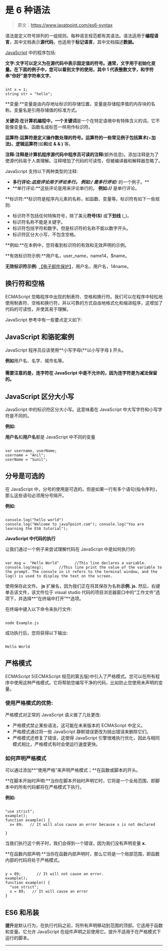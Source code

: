 # 是 6 种语法

> 原文：<https://www.javatpoint.com/es6-syntax>

语法是定义符号排列的一组规则。每种语言规范都有其语法。语法适用于**编程语言**，其中文档表示**源代码**，也适用于**标记语言**，其中文档描述**数据。**

[JavaScript](https://www.javatpoint.com/javascript-tutorial) 中的程序包括:

**文字:**文字可以定义为在源代码中表示固定值的符号。通常，文字用于初始化变量。在下面的例子中，您可以看到文字的使用，其中 **1** 代表**整数文字，**和字符串**“你好”**是字符串**文字**。

```

int x = 1;
string str = "hello";

```

**变量:**变量是由内存地址标识的存储位置。变量是存储程序值的内存块的名称。变量名是引用存储值的标准方式。

**关键词:**在计算机编程中，一个**关键词**是一个在特定语境中有特殊含义的词。它不能像变量名、函数名或标签一样用作标识符。

**运算符:**运算符是定义操作数处理的符号。运算符的一些常见例子包括**算术(**+**加法)、逻辑运算符**(如**和**或 **& & )** 等。

**注释:**注释是计算机程序源代码中程序员可读的**注释**(额外信息)。添加注释是为了使源代码易于人类理解。注释增加了代码的可读性，但被编译器和解释器忽略了。

JavaScript 支持以下两种类型的注释:

*   **多行评论:**这些评论用于评论多行。
    **例如:/*** 是多行评论***/
    的一个例子。**
*   **单行评论:**这些评论是用来评论单行的。
    **例如://** 是单行评论。

**标识符:**标识符是程序内元素的名称，如函数、变量等。标识符有如下一些规则:

*   标识符不包括任何特殊符号，除了美元**符号($)** 或**下划线** (_)。
*   标识符名称不能是关键字。
*   标识符包括字符和数字。但是标识符的名称不能以数字开头。
*   标识符区分大小写，不包含空格。

**例如:**在本例中，您将看到标识符的有效和无效声明的示例。

**有效标识符示例:**用户名，user_name，name14，$name。

**无效标识符示例:** [【电子邮件保护】](/cdn-cgi/l/email-protection)，用户名，用户名，14name。

## 换行符和空格

ECMAScript 忽略程序中出现的制表符、空格和换行符。我们可以在程序中轻松地使用制表符、空格和换行符，并以可靠的方式自由地格式化和缩进程序，这增加了代码的可读性，并使其易于理解。

JavaScript 参考中有一些要点定义如下:

## JavaScript 和骆驼案例

JavaScript 程序员应该使用**小写字母(**以小写字母 **)** 开头。

**例如**用户名、名字、城市名等。

#### 需要注意的是，连字符在 JavaScript 中是不允许的，因为连字符是为减法保留的。

## JavaScript 区分大小写

JavaScript 中的标识符区分大小写。这意味着在 JavaScript 中大写字符和小写字符是不同的。

**例如:**

**用户名**和**用户名**都是 JavaScript 中不同的变量

```

var username, userName;
username = "Anil";
userName = "Sunil";

```

## 分号是可选的

在 JavaScript 中，分号的使用是可选的。但是如果一行有多个语句(指令序列)，那么这些语句必须用分号隔开。

**例如:**

```

console.log("hello world")
console.log("Welcome to javaTpoint.com"); console.log("You are learning the ES6 tutorial");

```

**JavaScript 中代码的执行**

让我们通过一个例子来尝试理解代码在 JavaScript 中是如何执行的:

```

var msg =  "Hello World"       //This line declares a variable.
console.log(msg);       //This line print the value of the variable to the prompt. The console in it refers to the terminal window, and the log() is used to display the text on the screen.

```

使用保存此文件。 **js** 扩展名，因为我们正在将其保存为名称**示例. js.** 然后，右键单击该文件，该文件位于 visual studio 代码的项目浏览器窗口中的“工作文件”选项下，并选择**“在终端中打开”**选项。

在终端中键入以下命令来执行文件:

```

node Example.js

```

成功执行后，您将获得以下输出:

```

Hello World

```

## 严格模式

ECMAScript 5(ECMAScript 规范的第五版)中引入了严格模式。您可以在所有程序中使用这种严格模式。它将帮助您编写干净的代码，比如防止您使用未声明的变量。

### 使用严格模式的优势:

严格模式对正常的 JavaScript 语义做了几处更改:

*   严格模式禁止某些语法，这可能在未来版本的 ECMAScript 中定义。
*   严格模式通过将一些 JavaScript 静默错误更改为抛出错误来删除它们。
*   严格模式还修复了错误，这使得 JavaScript 引擎很难执行优化，因此与相同模式相比，严格模式有时会使运行速度更快。

### 如何声明严格模式

可以通过添加**“使用严格”来声明严格模式；**在函数或脚本的开头。

**在脚本开始时声明:**当你在脚本开始时声明它时，它将是一个全局范围，即脚本中的所有代码都将在严格模式下执行。

**例如:**

```

"use strict";
example();
function example() {
  x= 89;   // It will also cause an error because x is not declared

}

```

当我们执行这个例子时，我们会得到一个错误，因为我们没有声明变量 **x.**

**在函数内部声明:**当你在函数内部声明时，那么它将是一个局部范围，即函数内部的代码将处于严格模式。

```

y = 89;       // It will not cause an error.
example();
function example() {
  "use strict";
  x = 89;   // It will cause an error
}

```

## ES6 和吊装

**提升**是默认行为，在执行代码之前，将所有声明移动到范围的顶部。它适用于函数和变量。它允许 JavaScript 在组件声明之前使用它。提升不适用于在严格模式下运行的脚本。

* * *